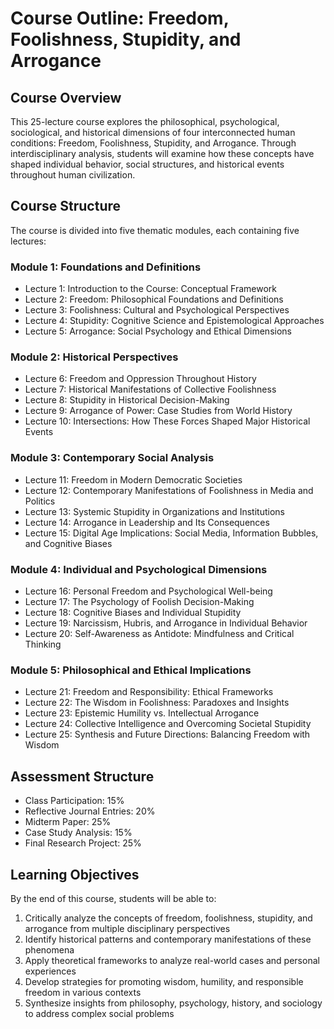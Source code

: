 # Course Outline: Freedom, Foolishness, Stupidity, and Arrogance

## Course Overview
This 25-lecture course explores the philosophical, psychological, sociological, and historical dimensions of four interconnected human conditions: Freedom, Foolishness, Stupidity, and Arrogance. Through interdisciplinary analysis, students will examine how these concepts have shaped individual behavior, social structures, and historical events throughout human civilization.

## Course Structure
The course is divided into five thematic modules, each containing five lectures:

### Module 1: Foundations and Definitions
- Lecture 1: Introduction to the Course: Conceptual Framework
- Lecture 2: Freedom: Philosophical Foundations and Definitions
- Lecture 3: Foolishness: Cultural and Psychological Perspectives
- Lecture 4: Stupidity: Cognitive Science and Epistemological Approaches
- Lecture 5: Arrogance: Social Psychology and Ethical Dimensions

### Module 2: Historical Perspectives
- Lecture 6: Freedom and Oppression Throughout History
- Lecture 7: Historical Manifestations of Collective Foolishness
- Lecture 8: Stupidity in Historical Decision-Making
- Lecture 9: Arrogance of Power: Case Studies from World History
- Lecture 10: Intersections: How These Forces Shaped Major Historical Events

### Module 3: Contemporary Social Analysis
- Lecture 11: Freedom in Modern Democratic Societies
- Lecture 12: Contemporary Manifestations of Foolishness in Media and Politics
- Lecture 13: Systemic Stupidity in Organizations and Institutions
- Lecture 14: Arrogance in Leadership and Its Consequences
- Lecture 15: Digital Age Implications: Social Media, Information Bubbles, and Cognitive Biases

### Module 4: Individual and Psychological Dimensions
- Lecture 16: Personal Freedom and Psychological Well-being
- Lecture 17: The Psychology of Foolish Decision-Making
- Lecture 18: Cognitive Biases and Individual Stupidity
- Lecture 19: Narcissism, Hubris, and Arrogance in Individual Behavior
- Lecture 20: Self-Awareness as Antidote: Mindfulness and Critical Thinking

### Module 5: Philosophical and Ethical Implications
- Lecture 21: Freedom and Responsibility: Ethical Frameworks
- Lecture 22: The Wisdom in Foolishness: Paradoxes and Insights
- Lecture 23: Epistemic Humility vs. Intellectual Arrogance
- Lecture 24: Collective Intelligence and Overcoming Societal Stupidity
- Lecture 25: Synthesis and Future Directions: Balancing Freedom with Wisdom

## Assessment Structure
- Class Participation: 15%
- Reflective Journal Entries: 20%
- Midterm Paper: 25%
- Case Study Analysis: 15%
- Final Research Project: 25%

## Learning Objectives
By the end of this course, students will be able to:
1. Critically analyze the concepts of freedom, foolishness, stupidity, and arrogance from multiple disciplinary perspectives
2. Identify historical patterns and contemporary manifestations of these phenomena
3. Apply theoretical frameworks to analyze real-world cases and personal experiences
4. Develop strategies for promoting wisdom, humility, and responsible freedom in various contexts
5. Synthesize insights from philosophy, psychology, history, and sociology to address complex social problems